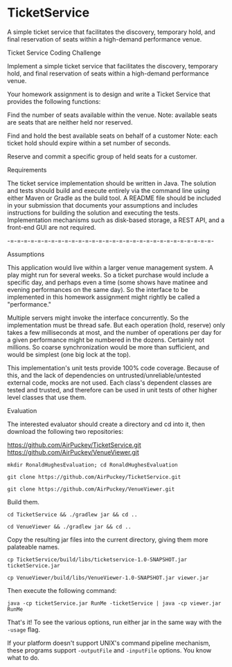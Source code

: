 # TicketService
A simple ticket service that facilitates the discovery, temporary hold, and final reservation of seats within a high-demand performance venue.

Ticket Service Coding Challenge

Implement a simple ticket service that facilitates the discovery,
temporary hold, and final reservation of seats within a high-demand
performance venue.

Your homework assignment is to design and write a Ticket Service
that provides the following functions:

Find the number of seats available within the venue.
Note: available seats are seats that are neither held nor reserved.

Find and hold the best available seats on behalf of a customer
Note: each ticket hold should expire within a set number of seconds.

Reserve and commit a specific group of held seats for a customer.

Requirements

The ticket service implementation should be written in Java.
The solution and tests should build and execute entirely
via the command line using either Maven or Gradle as the build tool.
A README file should be included in your submission that documents
your assumptions and includes instructions for building the solution
and executing the tests.
Implementation mechanisms such as disk-based storage,
a REST API, and a front-end GUI are not required.

-=-=-=-=-=-=-=-=-=-=-=-=-=-=-=-=-=-=-=-=-=-=-=-=-=-=-=-=-=-=-

Assumptions

This application would live within a larger venue management system.
A play might run for several weeks. So a ticket purchase would include
a specific day, and perhaps even a time (some shows have matinee and
evening performances on the same day). So the interface to be implemented
in this homework assignment might rightly be called a "performance."

Multiple servers might invoke the interface concurrently. So the
implementation must be thread safe. But each operation (hold, reserve)
only takes a few milliseconds at most, and the number of operations
per day for a given performance might be numbered in the dozens.
Certainly not millions. So coarse synchronization would be more than
sufficient, and would be simplest (one big lock at the top).

This implementation's unit tests provide 100% code coverage. Because
of this, and the lack of dependencies on untrusted/unreliable/untested
external code, mocks are not used. Each class's dependent classes are
tested and trusted, and therefore can be used in unit tests of other
higher level classes that use them.


Evaluation

The interested evaluator should create a directory and cd into it,
then download the following two repositories:

https://github.com/AirPuckey/TicketService.git
https://github.com/AirPuckey/VenueViewer.git


`mkdir RonaldHughesEvaluation; cd RonaldHughesEvaluation`

`git clone https://github.com/AirPuckey/TicketService.git`

`git clone https://github.com/AirPuckey/VenueViewer.git`

Build them.

`cd TicketService && ./gradlew jar && cd ..`

`cd VenueViewer && ./gradlew jar && cd ..`

Copy the resulting jar files into the current directory,
giving them more palateable names.

`cp TicketService/build/libs/ticketservice-1.0-SNAPSHOT.jar ticketService.jar`

`cp VenueViewer/build/libs/VenueViewer-1.0-SNAPSHOT.jar viewer.jar`

Then execute the following command:

`java -cp ticketService.jar RunMe -ticketService | java -cp viewer.jar RunMe`

That's it! To see the various options, run either jar in the same way
with the `-usage` flag.

If your platform doesn't support UNIX's command pipeline mechanism,
these programs support `-outputFile` and `-inputFile` options. You know
what to do.